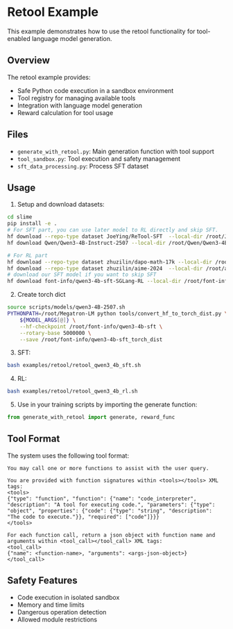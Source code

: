 # Retool Example

This example demonstrates how to use the retool functionality for tool-enabled language model generation.

## Overview

The retool example provides:
- Safe Python code execution in a sandbox environment
- Tool registry for managing available tools
- Integration with language model generation
- Reward calculation for tool usage

## Files

- `generate_with_retool.py`: Main generation function with tool support
- `tool_sandbox.py`: Tool execution and safety management
- `sft_data_processing.py`: Process SFT dataset

## Usage

1. Setup and download datasets:
```bash
cd slime
pip install -e .
# For SFT part, you can use later model to RL directly and skip SFT. 
hf download --repo-type dataset JoeYing/ReTool-SFT  --local-dir /root/JoeYing/ReTool-SFT
hf download Qwen/Qwen3-4B-Instruct-2507 --local-dir /root/Qwen/Qwen3-4B-Instruct-2507

# For RL part
hf download --repo-type dataset zhuzilin/dapo-math-17k --local-dir /root/dapo-math-17k
hf download --repo-type dataset zhuzilin/aime-2024  --local-dir /root/aime-2024
# download our SFT model if you want to skip SFT
hf download font-info/qwen3-4b-sft-SGLang-RL --local-dir /root/font-info/qwen3-4b-sft
```

2. Create torch dict
```bash
source scripts/models/qwen3-4B-2507.sh
PYTHONPATH=/root/Megatron-LM python tools/convert_hf_to_torch_dist.py \
    ${MODEL_ARGS[@]} \
    --hf-checkpoint /root/font-info/qwen3-4b-sft \
    --rotary-base 5000000 \
    --save /root/font-info/qwen3-4b-sft_torch_dist

```

3. SFT:
```bash
bash examples/retool/retool_qwen3_4b_sft.sh
```

4. RL:
```bash
bash examples/retool/retool_qwen3_4b_rl.sh
```

5. Use in your training scripts by importing the generate function:
```python
from generate_with_retool import generate, reward_func
```

## Tool Format

The system uses the following tool format:

```
You may call one or more functions to assist with the user query.

You are provided with function signatures within <tools></tools> XML tags:
<tools>
{"type": "function", "function": {"name": "code_interpreter", "description": "A tool for executing code.", "parameters": {"type": "object", "properties": {"code": {"type": "string", "description": "The code to execute."}}, "required": ["code"]}}}
</tools>

For each function call, return a json object with function name and arguments within <tool_call></tool_call> XML tags:
<tool_call>
{"name": <function-name>, "arguments": <args-json-object>}
</tool_call>
```

## Safety Features

- Code execution in isolated sandbox
- Memory and time limits
- Dangerous operation detection
- Allowed module restrictions 